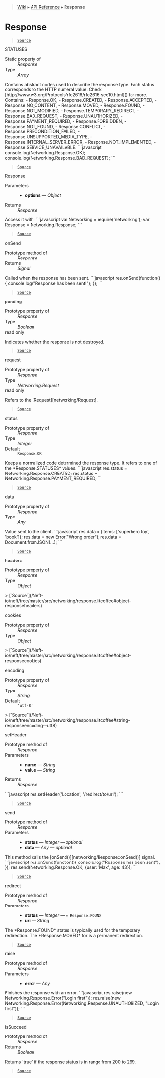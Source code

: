 > [Wiki](Home) ▸ [API Reference](API-Reference) ▸ **Response**

Response
========

> [`Source`](/Neft-io/neft/tree/master/src/networking/response.litcoffee#response)

STATUSES
<dl><dt>Static property of</dt><dd><i>Response</i></dd><dt>Type</dt><dd><i>Array</i></dd></dl>
Contains abstract codes used to describe the response type.
Each status corresponds to the HTTP numeral value.
Check [http://www.w3.org/Protocols/rfc2616/rfc2616-sec10.html]() for more.
Contains:
 - Response.OK,
 - Response.CREATED,
 - Response.ACCEPTED,
 - Response.NO_CONTENT,
 - Response.MOVED,
 - Response.FOUND,
 - Response.NOT_MODIFIED,
 - Response.TEMPORARY_REDIRECT,
 - Response.BAD_REQUEST,
 - Response.UNAUTHORIZED,
 - Response.PAYMENT_REQUIRED,
 - Response.FORBIDDEN,
 - Response.NOT_FOUND,
 - Response.CONFLICT,
 - Response.PRECONDITION_FAILED,
 - Response.UNSUPPORTED_MEDIA_TYPE,
 - Response.INTERNAL_SERVER_ERROR,
 - Response.NOT_IMPLEMENTED,
 - Response.SERVICE_UNAVAILABLE.
```javascript
console.log(Networking.Response.OK);
console.log(Networking.Response.BAD_REQUEST);
```

> [`Source`](/Neft-io/neft/tree/master/src/networking/response.litcoffee#array-responsestatuses)

Response
<dl><dt>Parameters</dt><dd><ul><li><b>options</b> — <i>Object</i></li></ul></dd><dt>Returns</dt><dd><i>Response</i></dd></dl>
Access it with:
```javascript
var Networking = require('networking');
var Response = Networking.Response;
```

> [`Source`](/Neft-io/neft/tree/master/src/networking/response.litcoffee#response-responseobject-options)

onSend
<dl><dt>Prototype method of</dt><dd><i>Response</i></dd><dt>Returns</dt><dd><i>Signal</i></dd></dl>
Called when the response has been sent.
```javascript
res.onSend(function(){
    console.log("Response has been sent!");
});
```

> [`Source`](/Neft-io/neft/tree/master/src/networking/response.litcoffee#signal-responseonsend)

pending
<dl><dt>Prototype property of</dt><dd><i>Response</i></dd><dt>Type</dt><dd><i>Boolean</i></dd><dt>read only</dt></dl>
Indicates whether the response is not destroyed.

> [`Source`](/Neft-io/neft/tree/master/src/networking/response.litcoffee#readonly-boolean-responsepending)

request
<dl><dt>Prototype property of</dt><dd><i>Response</i></dd><dt>Type</dt><dd><i>Networking.Request</i></dd><dt>read only</dt></dl>
Refers to the [Request][networking/Request].

> [`Source`](/Neft-io/neft/tree/master/src/networking/response.litcoffee#readonly-networkingrequest-responserequest)

status
<dl><dt>Prototype property of</dt><dd><i>Response</i></dd><dt>Type</dt><dd><i>Integer</i></dd><dt>Default</dt><dd><code>Response.OK</code></dd></dl>
Keeps a normalized code determined the response type.
It refers to one of the *Response.STATUSES* values.
```javascript
res.status = Networking.Response.CREATED;
res.status = Networking.Response.PAYMENT_REQUIRED;
```

> [`Source`](/Neft-io/neft/tree/master/src/networking/response.litcoffee#integer-responsestatus--responseok)

data
<dl><dt>Prototype property of</dt><dd><i>Response</i></dd><dt>Type</dt><dd><i>Any</i></dd></dl>
Value sent to the client.
```javascript
res.data = {items: ['superhero toy', 'book']};
res.data = new Error("Wrong order");
res.data = Document.fromJSON(...);
```

> [`Source`](/Neft-io/neft/tree/master/src/networking/response.litcoffee#any-responsedata)

headers
<dl><dt>Prototype property of</dt><dd><i>Response</i></dd><dt>Type</dt><dd><i>Object</i></dd></dl>
> [`Source`](/Neft-io/neft/tree/master/src/networking/response.litcoffee#object-responseheaders)

cookies
<dl><dt>Prototype property of</dt><dd><i>Response</i></dd><dt>Type</dt><dd><i>Object</i></dd></dl>
> [`Source`](/Neft-io/neft/tree/master/src/networking/response.litcoffee#object-responsecookies)

encoding
<dl><dt>Prototype property of</dt><dd><i>Response</i></dd><dt>Type</dt><dd><i>String</i></dd><dt>Default</dt><dd><code>'utf-8'</code></dd></dl>
> [`Source`](/Neft-io/neft/tree/master/src/networking/response.litcoffee#string-responseencoding--utf8)

setHeader
<dl><dt>Prototype method of</dt><dd><i>Response</i></dd><dt>Parameters</dt><dd><ul><li><b>name</b> — <i>String</i></li><li><b>value</b> — <i>String</i></li></ul></dd><dt>Returns</dt><dd><i>Response</i></dd></dl>
```javascript
res.setHeader('Location', '/redirect/to/url');
```

> [`Source`](/Neft-io/neft/tree/master/src/networking/response.litcoffee#response-responsesetheaderstring-name-string-value)

send
<dl><dt>Prototype method of</dt><dd><i>Response</i></dd><dt>Parameters</dt><dd><ul><li><b>status</b> — <i>Integer</i> — <i>optional</i></li><li><b>data</b> — <i>Any</i> — <i>optional</i></li></ul></dd></dl>
This method calls the [onSend()][networking/Response::onSend()] signal.
```javascript
res.onSend(function(){
    console.log("Response has been sent");
});
res.send(Networking.Response.OK, {user: 'Max', age: 43});
```

> [`Source`](/Neft-io/neft/tree/master/src/networking/response.litcoffee#responsesendinteger-status-any-data)

redirect
<dl><dt>Prototype method of</dt><dd><i>Response</i></dd><dt>Parameters</dt><dd><ul><li><b>status</b> — <i>Integer</i> — <code>= Response.FOUND</code></li><li><b>uri</b> — <i>String</i></li></ul></dd></dl>
The *Response.FOUND* status is typically used for the temporary redirection.
The *Response.MOVED* for is a permanent redirection.

> [`Source`](/Neft-io/neft/tree/master/src/networking/response.litcoffee#responseredirectinteger-status--responsefound-string-uri)

raise
<dl><dt>Prototype method of</dt><dd><i>Response</i></dd><dt>Parameters</dt><dd><ul><li><b>error</b> — <i>Any</i></li></ul></dd></dl>
Finishes the response with an error.
```javascript
res.raise(new Networking.Response.Error("Login first"));
res.raise(new Networking.Response.Error(Networking.Response.UNAUTHORIZED, "Login first"));
```

> [`Source`](/Neft-io/neft/tree/master/src/networking/response.litcoffee#responseraiseany-error)

isSucceed
<dl><dt>Prototype method of</dt><dd><i>Response</i></dd><dt>Returns</dt><dd><i>Boolean</i></dd></dl>
Returns `true` if the response status is in range from 200 to 299.

> [`Source`](/Neft-io/neft/tree/master/src/networking/response.litcoffee#boolean-responseissucceed)

